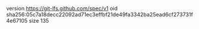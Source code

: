 version https://git-lfs.github.com/spec/v1
oid sha256:05c7a18decc22092ad71ec3effbf21de49fa3342ba25ead6cf273731f4e67105
size 135
